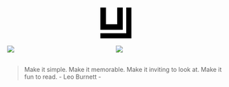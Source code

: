 <p align="center" >
    <img width="72" height="72"  src="https://github.com/ujon/ujon/blob/master/images/2.svg" />
</p>

<div style="display: flex;">
    <img style="flex: 1;" src="https://github-readme-stats.vercel.app/api/top-langs/?username=ujon&layout=compact&theme=radical" />
    <img style="flex: 1;" src="https://github-readme-stats.vercel.app/api?username=ujon&hide_title=true&show_icons=true&theme=radical" />
</div>
<br />

> Make it simple. Make it memorable. Make it inviting to look at. Make it fun to read. - Leo Burnett -
